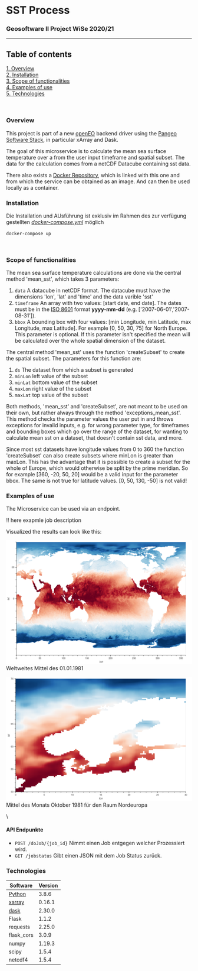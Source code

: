 # SST Process
### Geosoftware II Project WiSe 2020/21 
---

## Table of contents
[1. Overview](#overview)\
[2. Installation](#install)\
[3. Scope of functionalities](#functionalities)\
[4. Examples of use](#use)\
[5. Technologies](#technologies)

\
<a name="overview"><h3>Overview</h3></a>
This project is part of a new [openEO](https://openeo.org/) backend driver using the [Pangeo Software Stack](https://pangeo.io/), in particular xArray and Dask.

The goal of this microservice is to calculate the mean sea surface temperature over a from the user input timeframe and spatial subset. The data for the calculation comes from a netCDF Datacube containing sst data. 

There also exists a [Docker Repository](https://hub.docker.com/repository/docker/felixgi1516/geosoft2_sst_process), which is linked with this one and from which the service can be obtained as an image. And can then be used locally as a container.


<a name="install"><h3>Installation</h3></a>


Die Installation und AUsführung ist exklusiv im Rahmen des zur verfügung gestellten *[docker-compose.yml](https://github.com/GeoSoftII2020-21/GeoSoftII_Projekt/blob/Docker-compose/docker-compose.yml)* möglich
```docker
docker-compose up
```

\
<a name="functionalities"><h3>Scope of functionalities</h3></a>

The mean sea surface temperature calculations are done via the central method 'mean_sst', which takes 3 parameters:

1. `data` A datacube in netCDF format. The datacube must have the dimensions 'lon', 'lat' and 'time' and the data varible 'sst'
2. `timeframe` An array with two values: [start date, end date]. The dates must be in the [ISO 8601](https://www.iso.org/iso-8601-date-and-time-format.html) format **yyyy-mm-dd** (e.g. ['2007-06-01','2007-08-31']). 
3. `bbox` A bounding box with four values: [min Longitude, min Latitude, max Longitude, max Latitude]. For example [0, 50, 30, 75] for North Europe. This parameter is optional. If this parameter isn't specified the mean will be calculated over the whole spatial dimension of the dataset. 

The central  method 'mean_sst' uses the function 'createSubset' to create the spatial subset. The parameters for this function are:

1. `ds` The dataset from which a subset is generated
2. `minLon` left value of the subset
3. `minLat` bottom value of the subset
4. `maxLon` right value of the subset
5. `maxLat` top value of the subset

Both methods, 'mean_sst' and 'createSubset', are not meant to be used on their own, but rather always through the method 'exceptions_mean_sst'. This method 
checks the parameter values the user put in and throws exceptions for invalid inputs, e.g. for wrong parameter type, for timeframes and bounding boxes which go over the range of the dataset, for wanting to calculate mean sst on a dataset, that doesn't contain sst data, and more.  

Since most sst datasets have longitude values from 0 to 360 the function 'createSubset' can also create subsets where minLon is greater than maxLon. This has the advantage that it is possible to create a subset for the whole of Europe, which would otherwise be split by the prime meridian. So for example [360, -20, 50, 20] would be a valid input for the parameter bbox. The same is not true for latitude values. [0, 50, 130, -50] is not valid!

<a name="use"><h3>Examples of use</h3></a>
The Microservice can be used via an endpoint.

:bangbang: here exapmle job description

Visualized the results can look like this:

![mean_1980](./images/ssst_00.png)
Weltweites Mittel des 01.01.1981

![mean_north_europe_1981_10](./images/sst_01.png)
Mittel des Monats Oktober 1981 für den Raum Nordeuropa

\

#### API Endpunkte

- `POST /doJob/{job_id}` Nimmt einen Job entgegen welcher Prozessiert wird.
- `GET /jobstatus` Gibt einen JSON mit dem Job Status zurück.


<a name="technologies"><h3>Technologies</h3></a>

Software | Version
------ | ------
[Python](https://www.python.org/)   | 3.8.6
[xarray](http://xarray.pydata.org/en/stable/)   | 0.16.1
[dask](https://dask.org/)   | 2.30.0
Flask | 1.1.2
requests | 2.25.0
flask_cors | 3.0.9
numpy | 1.19.3
scipy | 1.5.4
netcdf4 | 1.5.4

